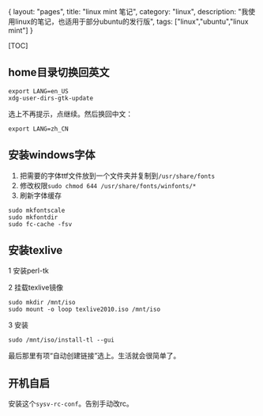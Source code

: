 {
layout: "pages",
title: "linux mint 笔记",
category: "linux",
description: "我使用linux的笔记，也适用于部分ubuntu的发行版",
tags: ["linux","ubuntu","linux mint"]
}

[TOC]

## home目录切换回英文 ##

```{bash}
export LANG=en_US
xdg-user-dirs-gtk-update
```

选上不再提示，点继续。然后换回中文：

```{bash}
export LANG=zh_CN
```

## 安装windows字体 ##

1. 把需要的字体ttf文件放到一个文件夹并复制到`/usr/share/fonts`
2. 修改权限`sudo chmod 644 /usr/share/fonts/winfonts/*`
3. 刷新字体缓存

```{bash}
sudo mkfontscale
sudo mkfontdir
sudo fc-cache -fsv
```

## 安装texlive ##

1 安装perl-tk 

2 挂载texlive镜像 

```{bash}
sudo mkdir /mnt/iso
sudo mount -o loop texlive2010.iso /mnt/iso
```

3 安装

```{bash}
sudo /mnt/iso/install-tl --gui
```

最后那里有项“自动创建链接”选上。生活就会很简单了。

## 开机自启 ##
安装这个`sysv-rc-conf`。告别手动改rc。 
